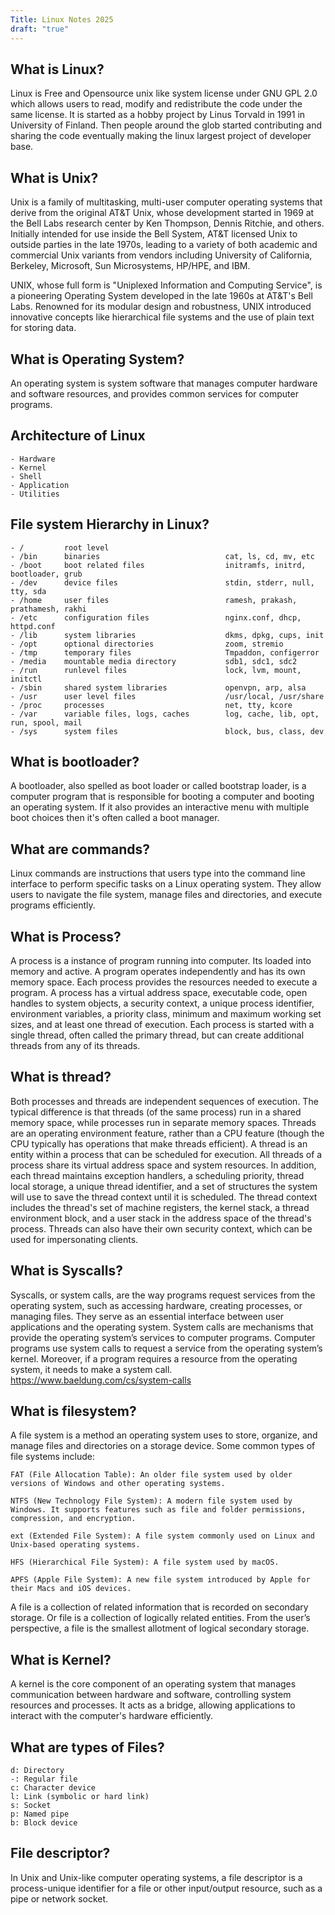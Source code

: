 ```yaml
---
Title: Linux Notes 2025
draft: "true"
---
```

## What is Linux?
Linux is Free and Opensource unix like system license under GNU GPL 2.0 which allows users to read, modify and redistribute the code under the same license. It is started as a hobby project by Linus Torvald in 1991 in University of Finland. Then people around the glob started contributing and sharing the code eventually making the linux largest project of developer base.

## What is Unix?
Unix is a family of multitasking, multi-user computer operating systems that derive from the original AT&T Unix, whose development started in 1969 at the Bell Labs research center by Ken Thompson, Dennis Ritchie, and others. Initially intended for use inside the Bell System, AT&T licensed Unix to outside parties in the late 1970s, leading to a variety of both academic and commercial Unix variants from vendors including University of California, Berkeley, Microsoft, Sun Microsystems, HP/HPE, and IBM.

UNIX, whose full form is "Uniplexed Information and Computing Service", is a pioneering Operating System developed in the late 1960s at AT&T's Bell Labs. Renowned for its modular design and robustness, UNIX introduced innovative concepts like hierarchical file systems and the use of plain text for storing data.

## What is Operating System?
An operating system is system software that manages computer hardware and software resources, and provides common services for computer programs.


## Architecture of Linux
    - Hardware
    - Kernel
    - Shell
    - Application
    - Utilities

## File system Hierarchy in Linux?
    - /         root level
    - /bin      binaries                            cat, ls, cd, mv, etc
    - /boot     boot related files                  initramfs, initrd, bootloader, grub
    - /dev      device files                        stdin, stderr, null, tty, sda
    - /home     user files                          ramesh, prakash, prathamesh, rakhi
    - /etc      configuration files                 nginx.conf, dhcp, httpd.conf 
    - /lib      system libraries                    dkms, dpkg, cups, init
    - /opt      optional directories                zoom, stremio
    - /tmp      temporary files                     Tmpaddon, configerror
    - /media    mountable media directory           sdb1, sdc1, sdc2
    - /run      runlevel files                      lock, lvm, mount, initctl
    - /sbin     shared system libraries             openvpn, arp, alsa
    - /usr      user level files                    /usr/local, /usr/share
    - /proc     processes                           net, tty, kcore
    - /var      variable files, logs, caches        log, cache, lib, opt, run, spool, mail
    - /sys      system files                        block, bus, class, dev

## What is bootloader?
A bootloader, also spelled as boot loader or called bootstrap loader, is a computer program that is responsible for booting a computer and booting an operating system. If it also provides an interactive menu with multiple boot choices then it's often called a boot manager. 

## What are commands?
Linux commands are instructions that users type into the command line interface to perform specific tasks on a Linux operating system. They allow users to navigate the file system, manage files and directories, and execute programs efficiently.

## What is Process?
A process is a instance of program running into computer. Its loaded into memory and active. A program operates independently and has its own memory space.
Each process provides the resources needed to execute a program. A process has a virtual address space, executable code, open handles to system objects, a security context, a unique process identifier, environment variables, a priority class, minimum and maximum working set sizes, and at least one thread of execution. Each process is started with a single thread, often called the primary thread, but can create additional threads from any of its threads.

## What is thread?
Both processes and threads are independent sequences of execution. The typical difference is that threads (of the same process) run in a shared memory space, while processes run in separate memory spaces.
Threads are an operating environment feature, rather than a CPU feature (though the CPU typically has operations that make threads efficient).
A thread is an entity within a process that can be scheduled for execution. All threads of a process share its virtual address space and system resources. In addition, each thread maintains exception handlers, a scheduling priority, thread local storage, a unique thread identifier, and a set of structures the system will use to save the thread context until it is scheduled. The thread context includes the thread's set of machine registers, the kernel stack, a thread environment block, and a user stack in the address space of the thread's process. Threads can also have their own security context, which can be used for impersonating clients.

## What is Syscalls?
Syscalls, or system calls, are the way programs request services from the operating system, such as accessing hardware, creating processes, or managing files. They serve as an essential interface between user applications and the operating system.
System calls are mechanisms that provide the operating system’s services to computer programs. Computer programs use system calls to request a service from the operating system’s kernel. Moreover, if a program requires a resource from the operating system, it needs to make a system call.
https://www.baeldung.com/cs/system-calls

## What is filesystem?
A file system is a method an operating system uses to store, organize, and manage files and directories on a storage device. Some common types of file systems include:

    FAT (File Allocation Table): An older file system used by older versions of Windows and other operating systems.

    NTFS (New Technology File System): A modern file system used by Windows. It supports features such as file and folder permissions, compression, and encryption.

    ext (Extended File System): A file system commonly used on Linux and Unix-based operating systems.

    HFS (Hierarchical File System): A file system used by macOS.

    APFS (Apple File System): A new file system introduced by Apple for their Macs and iOS devices.

A file is a collection of related information that is recorded on secondary storage. Or file is a collection of logically related entities. From the user’s perspective, a file is the smallest allotment of logical secondary storage. 

## What is Kernel?
A kernel is the core component of an operating system that manages communication between hardware and software, controlling system resources and processes. It acts as a bridge, allowing applications to interact with the computer's hardware efficiently.

## What are types of Files?
    d: Directory
    -: Regular file
    c: Character device
    l: Link (symbolic or hard link)
    s: Socket
    p: Named pipe
    b: Block device

## File descriptor?
In Unix and Unix-like computer operating systems, a file descriptor is a process-unique identifier for a file or other input/output resource, such as a pipe or network socket. 
